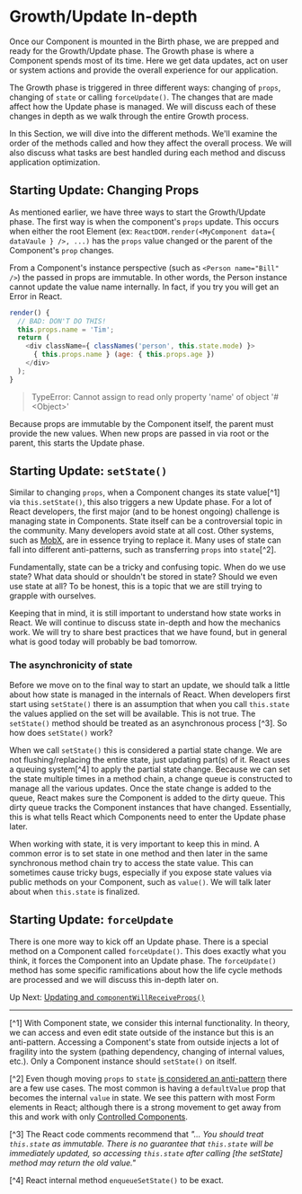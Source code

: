 # Growth/Update In-depth
 Once our Component is mounted in the Birth phase, we are prepped and ready for the Growth/Update phase. The Growth phase is where a Component spends most of its time. Here we get data updates, act on user or system actions and provide the overall experience for our application.
 
 The Growth phase is triggered in three different ways: changing of `props`, changing of `state` or calling `forceUpdate()`. The changes that are made affect how the Update phase is managed. We will discuss each of these changes in depth as we walk through the entire Growth process.
 
 In this Section, we will dive into the different methods. We'll examine the order of the methods called and how they affect the overall process. We will also discuss what tasks are best handled during each method and discuss application optimization.
 
 ## Starting Update: Changing Props
  As mentioned earlier, we have three ways to start the Growth/Update phase. The first way is when the component's `props` update. This occurs when either the root Element (ex: `ReactDOM.render(<MyComponent data={ dataVaule } />, ...)` has the `props` value changed or the parent of the Component's `prop` changes.
  
  From a Component's instance perspective (such as `<Person name="Bill" />`) the passed in props are immutable. In other words, the Person instance cannot update the value name internally. In fact, if you try you will get an Error in React.
  
  ```javascript
  render() {
    // BAD: DON'T DO THIS!
    this.props.name = 'Tim';
    return (
      <div className={ classNames('person', this.state.mode) }>
        { this.props.name } (age: { this.props.age })
      </div>
    );
  }
  ```
  
> TypeError: Cannot assign to read only property 'name' of object '#&lt;Object&gt;'

Because props are immutable by the Component itself, the parent must provide the new values. When new props are passed in via root or the parent, this starts the Update phase.

## Starting Update: `setState()`
 Similar to changing `props`, when a Component changes its state value[^1] via `this.setState()`, this also triggers a new Update phase. For a lot of React developers, the first major (and to be honest ongoing) challenge is managing state in Components. State itself can be a controversial topic in the community. Many developers avoid state at all cost. Other systems, such as [MobX](http://mobxjs.github.io/mobx/), are in essence trying to replace it. Many uses of state can fall into different anti-patterns, such as transferring `props` into `state`[^2].
 
 Fundamentally, state can be a tricky and confusing topic. When do we use state? What data should or shouldn't be stored in state? Should we even use state at all? To be honest, this is a topic that we are still trying to grapple with ourselves.
 
 Keeping that in mind, it is still important to understand how state works in React. We will continue to discuss state in-depth and how the mechanics work. We will try to share best practices that we have found, but in general what is good today will probably be bad tomorrow.
 
 ### The asynchronicity of state
 Before we move on to the final way to start an update, we should talk a little about how state is managed in the internals of React. When developers first start using `setState()` there is an assumption that when you call `this.state` the values applied on the set will be available. This is not true. The `setState()` method should be treated as an asynchronous process [^3]. So how does `setState()` work?
 
 When we call `setState()` this is considered a partial state change. We are not flushing/replacing the entire state, just updating part(s) of it. React uses a queuing system[^4] to apply the partial state change. Because we can set the state multiple times in a method chain, a change queue is constructed to manage all the various updates. Once the state change is added to the queue, React makes sure the Component is added to the dirty queue. This dirty queue tracks the Component instances that have changed. Essentially, this is what tells React which Components need to enter the Update phase later.
 
 When working with state, it is very important to keep this in mind. A common error is to set state in one method and then later in the same synchronous method chain try to access the state value. This can sometimes cause tricky bugs, especially if you expose state values via public methods on your Component, such as `value()`. We will talk later about when `this.state` is finalized.
 
## Starting Update: `forceUpdate`
 There is one more way to kick off an Update phase. There is a special method on a Component called `forceUpdate()`. This does exactly what you think, it forces the Component into an Update phase. The `forceUpdate()` method has some specific ramifications about how the life cycle methods are processed and we will discuss this in-depth later on.

 
 Up Next: [Updating and `componentWillReceiveProps()`](update/component_will_receive_props.md)
 
 ---
 
 [^1] With Component state, we consider this internal functionality. In theory, we can access and even edit state outside of the instance but this is an anti-pattern. Accessing a Component's state from outside injects a lot of fragility into the system (pathing dependency, changing of internal values, etc.). Only a Component instance should `setState()` on itself. 
 
 [^2] Even though moving `props` to `state` [is considered an anti-pattern](https://facebook.github.io/react/tips/props-in-getInitialState-as-anti-pattern.html) there are a few use cases. The most common is having a `defaultValue` prop that becomes the internal `value` in state. We see this pattern with most Form elements in React; although there is a strong movement to get away from this and work with only [Controlled Components](https://facebook.github.io/react/docs/forms.html#controlled-components).
 
 [^3] The React code comments recommend that *"... You should treat `this.state` as immutable. There is no guarantee that `this.state` will be immediately updated, so accessing `this.state` after calling [the setState] method may return the old value."*
 
 [^4] React internal method `enqueueSetState()` to be exact.
 
